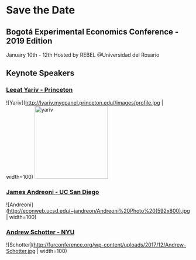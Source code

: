 # Save the Date

## Bogotá Experimental Economics Conference - 2019 Edition

January 10th - 12th 
Hosted by REBEL @Universidad del Rosario

## Keynote Speakers

### [Leeat Yariv - Princeton](http://lyariv.mycpanel.princeton.edu//)
![Yariv](http://lyariv.mycpanel.princeton.edu//images/profile.jpg | width=100)
<img src="http://lyariv.mycpanel.princeton.edu//images/profile.jpg" alt="yariv" width="200"/>

### [James Andreoni - UC San Diego](http://econweb.ucsd.edu/~jandreon/)
![Andreoni](http://econweb.ucsd.edu/~jandreon/Andreoni%20Photo%20(592x800).jpg | width=100)

### [Andrew Schotter - NYU](https://as.nyu.edu/content/nyu-as/as/faculty/andrew-schotter.html)
![Schotter](http://furconference.org/wp-content/uploads/2017/12/Andrew-Schotter.jpg | width=100)
